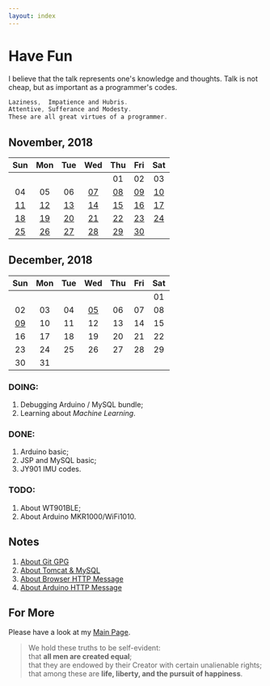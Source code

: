 ```yaml
---
layout: index
---
```

# Have Fun

I believe that the talk represents one's knowledge and thoughts. Talk is not cheap, but as important as a programmer's codes.

```C
Laziness,  Impatience and Hubris.
Attentive, Sufferance and Modesty.
These are all great virtues of a programmer.
```

## November, 2018

|Sun|Mon|Tue|Wed|Thu|Fri|Sat|
|:-:|:-:|:-:|:-:|:-:|:-:|:-:|
|||||01|02|03|
|04|05|06|[07](/2018/11/07)|[08](/2018/11/08)|[09](/2018/11/09)|[10](/2018/11/10)|
|[11](/2018/11/11)|[12](/2018/11/12)|[13](/2018/11/13)|[14](/2018/11/14)|[15](/2018/11/15)|[16](/2018/11/16)| [17](/2018/11/17)|
|[18](/2018/11/18)|[19](/2018/11/19)|[20](/2018/11/20)|[21](/2018/11/21)|[22](/2018/11/22)|[23](/2018/11/23)|[24](/2018/11/24)|
|[25](/2018/11/25)|[26](/2018/11/26)|[27](/2018/11/27)|[28](/2018/11/28)|[29](/2018/11/29)|[30](/2018/11/30)|     |

## December, 2018

|Sun|Mon|Tue|Wed|Thu|Fri|Sat|
|:-:|:-:|:-:|:-:|:-:|:-:|:-:|
|   |   |   |   |   |   | 01|
| 02| 03| 04|[05](/2018/12/05)| 06| 07| 08|
|[09](/2018/12/09)| 10| 11| 12| 13| 14| 15|
| 16| 17| 18| 19| 20| 21| 22|
| 23| 24| 25| 26| 27| 28| 29|
| 30| 31|   |   |   |   |   |

### DOING:

1. Debugging Arduino / MySQL bundle;
2. Learning about *Machine Learning*.

### DONE:

1. Arduino basic;
2. JSP and MySQL basic;
3. JY901 IMU codes.

### TODO:

1. About WT901BLE;
2. About Arduino MKR1000/WiFi1010.

## Notes

1. [About Git GPG](/notes/gpg)
2. [About Tomcat & MySQL](/notes/tomcat_and_mysql)
3. [About Browser HTTP Message](/notes/browser_get_and_post)
4. [About Arduino HTTP Message](/notes/arduino_get_and_post)

## For More

Please have a look at my [Main Page](https://github.com/tic-toc-developer/).

>We hold these truths to be self-evident:  
that **all men are created equal**;  
that they are endowed by their Creator with certain unalienable rights;  
that among these are **life, liberty, and the pursuit of happiness**.  
